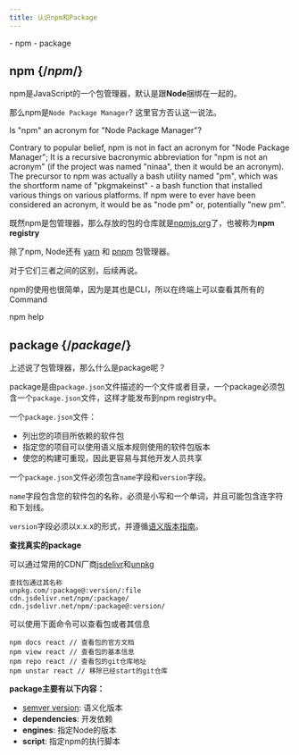 ```yaml
---
title: 认识npm和Package
---
```



<YouWillLearn>
- npm
- package
</YouWillLearn>

## npm {/*npm*/}

<Intro>

npm是JavaScript的一个包管理器，默认是跟**Node**捆绑在一起的。

</Intro>

那么npm是`Node Package Manager`? 这里官方否认这一说法。

<Note>

Is "npm" an acronym for "Node Package Manager"?

Contrary to popular belief, npm is not in fact an acronym for "Node Package Manager"; It is a recursive bacronymic abbreviation for "npm is not an acronym" (if the project was named "ninaa", then it would be an acronym). The precursor to npm was actually a bash utility named "pm", which was the shortform name of "pkgmakeinst" - a bash function that installed various things on various platforms. If npm were to ever have been considered an acronym, it would be as "node pm" or, potentially "new pm".

</Note>

既然npm是包管理器，那么存放的包的仓库就是[npmjs.org](https://www.npmjs.com/)了，也被称为**npm registry**

除了npm, Node还有 [yarn](https://yarnpkg.com/) 和 [pnpm](https://pnpm.io/) 包管理器。

对于它们三者之间的区别，后续再说。

npm的使用也很简单，因为是其也是CLI，所以在终端上可以查看其所有的Command

<TerminalBlock>
npm help
</TerminalBlock>


## package {/*package*/}

上述说了包管理器，那么什么是package呢？

<Intro>

package是由`package.json`文件描述的一个文件或者目录，一个package必须包含一个`package.json`文件，这样才能发布到npm registry中。

一个`package.json`文件：
- 列出您的项目所依赖的软件包
- 指定您的项目可以使用语义版本规则使用的软件包版本
- 使您的构建可重现，因此更容易与其他开发人员共享

</Intro>

一个`package.json`文件必须包含`name`字段和`version`字段。

`name`字段包含您的软件包的名称，必须是小写和一个单词，并且可能包含连字符和下划线。

`version`字段必须以x.x.x的形式，并遵循[语义版本指南](https://docs.npmjs.com/about-semantic-versioning)。

**查找真实的package**

可以通过常用的CDN厂商[jsdelivr](https://www.jsdelivr.com/)和[unpkg](https://www.unpkg.com/)

```
查找包通过其名称
unpkg.com/:package@:version/:file
cdn.jsdelivr.net/npm/:package/
cdn.jsdelivr.net/npm/:package@:version/
```

可以使用下面命令可以查看包或者其信息

```shell
npm docs react // 查看包的官方文档
npm view react // 查看包的基本信息
npm repo react // 查看包的git仓库地址
npm unstar react // 移除已经start的git仓库
```

**package主要有以下内容：**

- [semver version](/engineering/package/semver): 语义化版本
- **dependencies**: 开发依赖
- **engines**: 指定Node的版本
- **script**: 指定npm的执行脚本





